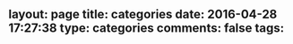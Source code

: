 layout: page
title: categories
date: 2016-04-28 17:27:38
type: categories
comments: false
tags:
---

